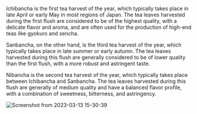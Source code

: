 Ichibancha is the first tea harvest of the year, which typically takes place in late April or early May in most regions of Japan. The tea leaves harvested during the first flush are considered to be of the highest quality, with a delicate flavor and aroma, and are often used for the production of high-end teas like gyokuro and sencha.

Sanbancha, on the other hand, is the third tea harvest of the year, which typically takes place in late summer or early autumn. The tea leaves harvested during this flush are generally considered to be of lower quality than the first flush, with a more robust and astringent taste.

Nibancha is the second tea harvest of the year, which typically takes place between Ichibancha and Sanbancha. The tea leaves harvested during this flush are generally of medium quality and have a balanced flavor profile, with a combination of sweetness, bitterness, and astringency.


![Screenshot from 2023-03-13 15-30-39](https://user-images.githubusercontent.com/97338807/224732038-0dca1515-47a9-4ec0-8fad-a64f6656260a.png)
